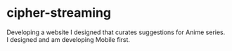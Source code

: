 # cipher-streaming
Developing a website I designed that curates suggestions for Anime series. I designed and am developing Mobile first.
